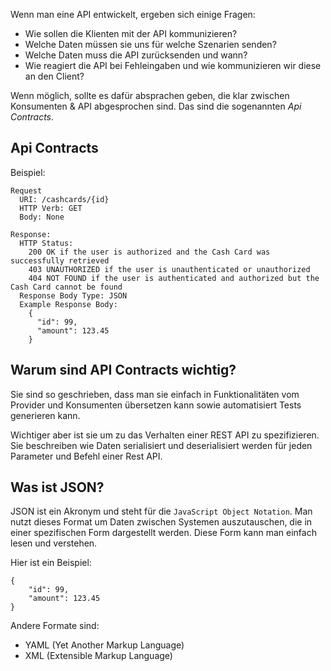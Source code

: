 Wenn man eine API entwickelt, ergeben sich einige Fragen:
- Wie sollen die Klienten mit der API kommunizieren?
- Welche Daten müssen sie uns für welche Szenarien senden?
- Welche Daten muss die API zurücksenden und wann?
- Wie reagiert die API bei Fehleingaben und wie kommunizieren wir diese an den Client?

Wenn möglich, sollte es dafür absprachen geben, die klar zwischen Konsumenten & API abgesprochen sind. Das sind die sogenannten *Api Contracts*.

## Api Contracts
Beispiel:

```
Request
  URI: /cashcards/{id}
  HTTP Verb: GET
  Body: None

Response:
  HTTP Status:
    200 OK if the user is authorized and the Cash Card was successfully retrieved
    403 UNAUTHORIZED if the user is unauthenticated or unauthorized
    404 NOT FOUND if the user is authenticated and authorized but the Cash Card cannot be found
  Response Body Type: JSON
  Example Response Body:
    {
      "id": 99,
      "amount": 123.45
    }
```

## Warum sind API Contracts wichtig?
Sie sind so geschrieben, dass man sie einfach in Funktionalitäten vom Provider und Konsumenten übersetzen kann sowie automatisiert Tests generieren kann.

Wichtiger aber ist sie um zu das Verhalten einer REST API zu spezifizieren. Sie beschreiben wie Daten serialisiert und deserialisiert werden für jeden Parameter und Befehl einer Rest API.

## Was ist JSON?
JSON ist ein Akronym und steht für die ```JavaScript Object Notation```. Man nutzt dieses Format um Daten zwischen Systemen auszutauschen, die in einer spezifischen Form dargestellt werden. Diese Form kann man einfach lesen und verstehen.

Hier ist ein Beispiel:

```
{
	"id": 99,
	"amount": 123.45
}
```

Andere Formate sind:
- YAML (Yet Another Markup Language)
- XML (Extensible Markup Language)                                                                                                                                                                                                                                                                                                 